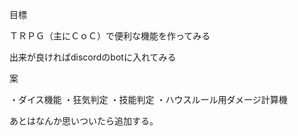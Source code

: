 目標



ＴＲＰＧ（主にＣｏＣ）で便利な機能を作ってみる

出来が良ければdiscordのbotに入れてみる

案

・ダイス機能
・狂気判定
・技能判定
・ハウスルール用ダメージ計算機

あとはなんか思いついたら追加する。
